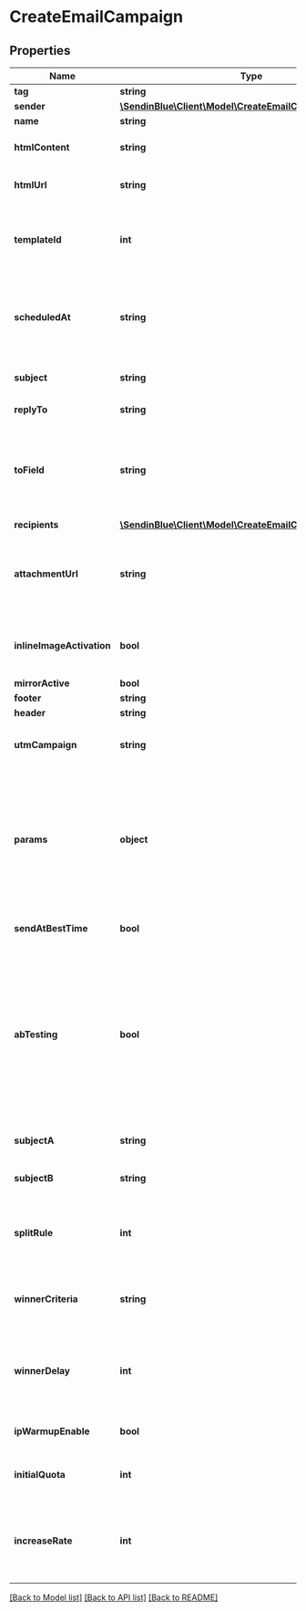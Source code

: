 # CreateEmailCampaign

## Properties
Name | Type | Description | Notes
------------ | ------------- | ------------- | -------------
**tag** | **string** | Tag of the campaign | [optional] 
**sender** | [**\SendinBlue\Client\Model\CreateEmailCampaignSender**](CreateEmailCampaignSender.md) |  | 
**name** | **string** | Name of the campaign | 
**htmlContent** | **string** | Mandatory if htmlUrl and templateId are empty. Body of the message (HTML) | [optional] 
**htmlUrl** | **string** | Mandatory if htmlContent and templateId are empty. Url to the message (HTML) | [optional] 
**templateId** | **int** | Mandatory if htmlContent and htmlUrl are empty. Id of the transactional email template with status &#39;active&#39;. Used to copy only its content fetched from htmlContent/htmlUrl to an email campaign for RSS feature. | [optional] 
**scheduledAt** | **string** | Sending UTC date-time (YYYY-MM-DDTHH:mm:ss.SSSZ). Prefer to pass your timezone in date-time format for accurate result. If sendAtBestTime is set to true, your campaign will be sent according to the date passed (ignoring the time part). | [optional] 
**subject** | **string** | Subject of the campaign. Mandatory if abTesting is false. Ignored if abTesting is true. | [optional] 
**replyTo** | **string** | Email on which the campaign recipients will be able to reply to | [optional] 
**toField** | **string** | To personalize the «To» Field. If you want to include the first name and last name of your recipient, add {FNAME} {LNAME}. These contact attributes must already exist in your SendinBlue account. If input parameter &#39;params&#39; used please use {{contact.FNAME}} {{contact.LNAME}} for personalization | [optional] 
**recipients** | [**\SendinBlue\Client\Model\CreateEmailCampaignRecipients**](CreateEmailCampaignRecipients.md) |  | [optional] 
**attachmentUrl** | **string** | Absolute url of the attachment (no local file). Extension allowed: xlsx, xls, ods, docx, docm, doc, csv, pdf, txt, gif, jpg, jpeg, png, tif, tiff, rtf, bmp, cgm, css, shtml, html, htm, zip, xml, ppt, pptx, tar, ez, ics, mobi, msg, pub and eps | [optional] 
**inlineImageActivation** | **bool** | Use true to embedded the images in your email. Final size of the email should be less than 4MB. Campaigns with embedded images can not be sent to more than 5000 contacts | [optional] [default to false]
**mirrorActive** | **bool** | Use true to enable the mirror link | [optional] 
**footer** | **string** | Footer of the email campaign | [optional] 
**header** | **string** | Header of the email campaign | [optional] 
**utmCampaign** | **string** | Customize the utm_campaign value. If this field is empty, the campaign name will be used. Only alphanumeric characters and spaces are allowed | [optional] 
**params** | **object** | Pass the set of attributes to customize the type classic campaign. For example, {\&quot;FNAME\&quot;:\&quot;Joe\&quot;, \&quot;LNAME\&quot;:\&quot;Doe\&quot;}. Only available if &#39;type&#39; is &#39;classic&#39;. It&#39;s considered only if campaign is in New Template Language format. The New Template Language is dependent on the values of &#39;subject&#39;, &#39;htmlContent/htmlUrl&#39;, &#39;sender.name&#39; &amp; &#39;toField&#39; | [optional] 
**sendAtBestTime** | **bool** | Set this to true if you want to send your campaign at best time. | [optional] [default to false]
**abTesting** | **bool** | Status of A/B Test. abTesting &#x3D; false means it is disabled, &amp; abTesting &#x3D; true means it is enabled. &#39;subjectA&#39;, &#39;subjectB&#39;, &#39;splitRule&#39;, &#39;winnerCriteria&#39; &amp; &#39;winnerDelay&#39; will be considered when abTesting is set to true. &#39;subjectA&#39; &amp; &#39;subjectB&#39; are mandatory together &amp; &#39;subject&#39; if passed is ignored. Can be set to true only if &#39;sendAtBestTime&#39; is &#39;false&#39;. You will be able to set up two subject lines for your campaign and send them to a random sample of your total recipients. Half of the test group will receive version A, and the other half will receive version B | [optional] [default to false]
**subjectA** | **string** | Subject A of the campaign. Mandatory if abTesting &#x3D; true. subjectA &amp; subjectB should have unique value | [optional] 
**subjectB** | **string** | Subject B of the campaign. Mandatory if abTesting &#x3D; true. subjectA &amp; subjectB should have unique value | [optional] 
**splitRule** | **int** | Add the size of your test groups. Mandatory if abTesting &#x3D; true &amp; &#39;recipients&#39; is passed. We&#39;ll send version A and B to a random sample of recipients, and then the winning version to everyone else | [optional] 
**winnerCriteria** | **string** | Choose the metrics that will determinate the winning version. Mandatory if &#39;splitRule&#39; &gt;&#x3D; 1 and &lt; 50. If splitRule &#x3D; 50, &#39;winnerCriteria&#39; is ignored if passed | [optional] 
**winnerDelay** | **int** | Choose the duration of the test in hours. Maximum is 7 days, pass 24*7 &#x3D; 168 hours. The winning version will be sent at the end of the test. Mandatory if &#39;splitRule&#39; &gt;&#x3D; 1 and &lt; 50. If splitRule &#x3D; 50, &#39;winnerDelay&#39; is ignored if passed | [optional] 
**ipWarmupEnable** | **bool** | Available for dedicated ip clients. Set this to true if you wish to warm up your ip. | [optional] [default to false]
**initialQuota** | **int** | Mandatory if ipWarmupEnable is set to true. Set an initial quota greater than 1 for warming up your ip. We recommend you set a value of 3000. | [optional] 
**increaseRate** | **int** | Mandatory if ipWarmupEnable is set to true. Set a percentage increase rate for warming up your ip. We recommend you set the increase rate to 30% per day. If you want to send the same number of emails every day, set the daily increase value to 0%. | [optional] 

[[Back to Model list]](../../README.md#documentation-for-models) [[Back to API list]](../../README.md#documentation-for-api-endpoints) [[Back to README]](../../README.md)


